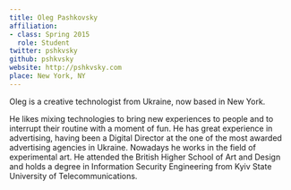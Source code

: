 ```yaml
---
title: Oleg Pashkovsky
affiliation:
- class: Spring 2015
  role: Student
twitter: pshkvsky
github: pshkvsky
website: http://pshkvsky.com
place: New York, NY
---
```

Oleg is a creative technologist from Ukraine, now based in New York.

He likes mixing technologies to bring new experiences to people and to interrupt their routine with a moment of fun. He has great experience in advertising, having been a Digital Director at the one of the most awarded advertising agencies in Ukraine. Nowadays he works in the field of experimental art. He attended the British Higher School of Art and Design and holds a degree in Information Security Engineering from Kyiv State University of Telecommunications.

